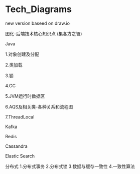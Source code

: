 # Tech_Diagrams

new version baseed on  draw.io


图化-后端技术核心知识点 (集各方之智)



Java

1.对象创建及分配

2.类加载

3.锁

4.GC

5.JVM运行时数据区

6.AQS及相关类-各种关系和流程图

7.ThreadLocal





Kafka

Redis

Cassandra

Elastic Search

分布式
1.分布式事务
2.分布式锁
3.数据与缓存一致性
4.一致性算法




